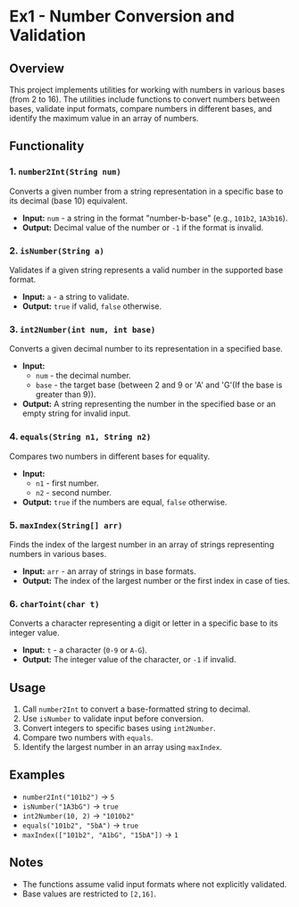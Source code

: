 # Ex1 - Number Conversion and Validation

## Overview
This project implements utilities for working with numbers in various bases (from 2 to 16). The utilities include functions to convert numbers between bases, validate input formats, compare numbers in different bases, and identify the maximum value in an array of numbers.

## Functionality

### 1. `number2Int(String num)`
Converts a given number from a string representation in a specific base to its decimal (base 10) equivalent.
- **Input:** `num` - a string in the format "number-b-base" (e.g., `101b2`, `1A3b16`).
- **Output:** Decimal value of the number or `-1` if the format is invalid.

### 2. `isNumber(String a)`
Validates if a given string represents a valid number in the supported base format.
- **Input:** `a` - a string to validate.
- **Output:** `true` if valid, `false` otherwise.

### 3. `int2Number(int num, int base)`
Converts a given decimal number to its representation in a specified base.
- **Input:**
  - `num` - the decimal number.
  - `base` - the target base (between 2 and 9 or 'A' and 'G'(If the base is greater than 9)).
- **Output:** A string representing the number in the specified base or an empty string for invalid input.

### 4. `equals(String n1, String n2)`
Compares two numbers in different bases for equality.
- **Input:**
  - `n1` - first number.
  - `n2` - second number.
- **Output:** `true` if the numbers are equal, `false` otherwise.

### 5. `maxIndex(String[] arr)`
Finds the index of the largest number in an array of strings representing numbers in various bases.
- **Input:** `arr` - an array of strings in base formats.
- **Output:** The index of the largest number or the first index in case of ties.

### 6. `charToint(char t)`
Converts a character representing a digit or letter in a specific base to its integer value.
- **Input:** `t` - a character (`0-9` or `A-G`).
- **Output:** The integer value of the character, or `-1` if invalid.

## Usage
1. Call `number2Int` to convert a base-formatted string to decimal.
2. Use `isNumber` to validate input before conversion.
3. Convert integers to specific bases using `int2Number`.
4. Compare two numbers with `equals`.
5. Identify the largest number in an array using `maxIndex`.

## Examples
- `number2Int("101b2")` → `5`
- `isNumber("1A3bG")` → `true`
- `int2Number(10, 2)` → `"1010b2"`
- `equals("101b2", "5bA")` → `true`
- `maxIndex(["101b2", "A1bG", "15bA"])` → `1`

## Notes
- The functions assume valid input formats where not explicitly validated.
- Base values are restricted to `[2,16]`.
